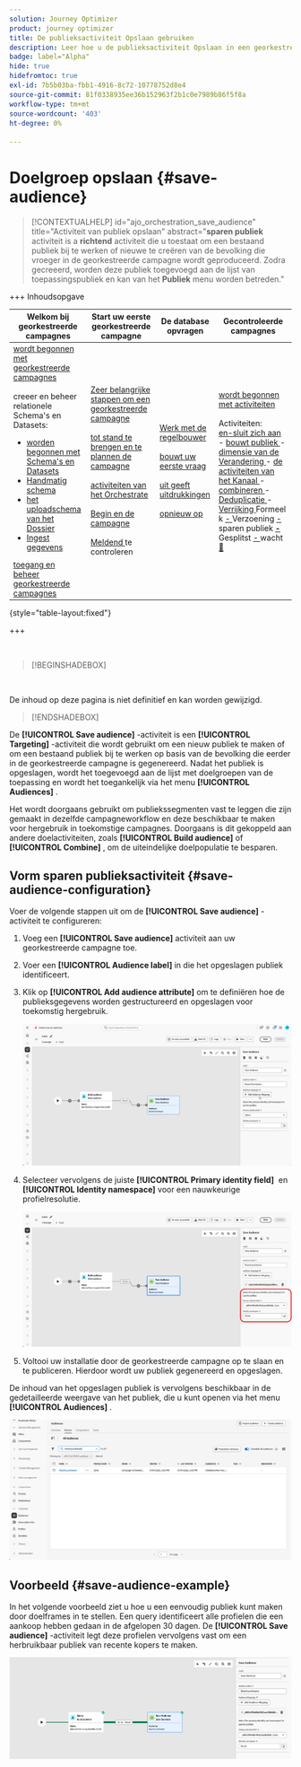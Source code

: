 ```yaml
---
solution: Journey Optimizer
product: journey optimizer
title: De publieksactiviteit Opslaan gebruiken
description: Leer hoe u de publieksactiviteit Opslaan in een georkestreerde campagne gebruikt
badge: label="Alpha"
hide: true
hidefromtoc: true
exl-id: 7b5b03ba-fbb1-4916-8c72-10778752d8e4
source-git-commit: 81f0338935ee36b152963f2b1c0e7989b86f5f8a
workflow-type: tm+mt
source-wordcount: '403'
ht-degree: 0%

---
```


# Doelgroep opslaan {#save-audience}

>[!CONTEXTUALHELP]
>id="ajo_orchestration_save_audience"
>title="Activiteit van publiek opslaan"
>abstract="**sparen publiek** activiteit is a **richtend** activiteit die u toestaat om een bestaand publiek bij te werken of nieuwe te creëren van de bevolking die vroeger in de georkestreerde campagne wordt geproduceerd. Zodra gecreeerd, worden deze publiek toegevoegd aan de lijst van toepassingspubliek en kan van het **Publiek** menu worden betreden."


+++ Inhoudsopgave

| Welkom bij georkestreerde campagnes | Start uw eerste georkestreerde campagne | De database opvragen | Gecontroleerde campagnes |
|---|---|---|---|
| [ wordt begonnen met georkestreerde campagnes ](../gs-orchestrated-campaigns.md)<br/><br/> creeer en beheer relationele Schema&#39;s en Datasets:</br> <ul><li>[ worden begonnen met Schema&#39;s en Datasets ](../gs-schemas.md)</li><li>[ Handmatig schema ](../manual-schema.md)</li><li>[ het uploadschema van het Dossier ](../file-upload-schema.md)</li><li>[ Ingest gegevens ](../ingest-data.md)</li></ul>[ toegang en beheer georkestreerde campagnes ](../access-manage-orchestrated-campaigns.md) | [ Zeer belangrijke stappen om een georkestreerde campagne ](../gs-campaign-creation.md)<br/><br/>[ tot stand te brengen en te plannen de campagne ](../create-orchestrated-campaign.md)<br/><br/>[ activiteiten van het Orchestrate ](../orchestrate-activities.md)<br/><br/>[ Begin en de campagne ](../start-monitor-campaigns.md)<br/><br/>[ Meldend ](../reporting-campaigns.md) te controleren | [ Werk met de regelbouwer ](../orchestrated-rule-builder.md)<br/><br/>[ bouwt uw eerste vraag ](../build-query.md)<br/><br/>[ uit geeft uitdrukkingen ](../edit-expressions.md)<br/><br/>[ opnieuw op ](../retarget.md) | [ wordt begonnen met activiteiten ](about-activities.md)<br/><br/> Activiteiten:<br/>[ en-sluit zich aan ](and-join.md) - [ bouwt publiek ](build-audience.md) - [ dimensie van de Verandering ](change-dimension.md) - [ de activiteiten van het Kanaal ](channels.md) - [ combineren ](combine.md) - [ Deduplicatie ](deduplication.md) - [ Verrijking ](enrichment.md) Formeel k [ - ](fork.md) Verzoening [ - ](reconciliation.md) sparen publiek <b>[ - ](save-audience.md)</b> Gesplitst [ - ](split.md) wacht [&#128279;](wait.md) |

{style="table-layout:fixed"}

+++

<br/>

>[!BEGINSHADEBOX]

</br>

De inhoud op deze pagina is niet definitief en kan worden gewijzigd.

>[!ENDSHADEBOX]

De **[!UICONTROL Save audience]** -activiteit is een **[!UICONTROL Targeting]** -activiteit die wordt gebruikt om een nieuw publiek te maken of om een bestaand publiek bij te werken op basis van de bevolking die eerder in de georkestreerde campagne is gegenereerd. Nadat het publiek is opgeslagen, wordt het toegevoegd aan de lijst met doelgroepen van de toepassing en wordt het toegankelijk via het menu **[!UICONTROL Audiences]** .

Het wordt doorgaans gebruikt om publiekssegmenten vast te leggen die zijn gemaakt in dezelfde campagneworkflow en deze beschikbaar te maken voor hergebruik in toekomstige campagnes. Doorgaans is dit gekoppeld aan andere doelactiviteiten, zoals **[!UICONTROL Build audience]** of **[!UICONTROL Combine]** , om de uiteindelijke doelpopulatie te besparen.

## Vorm sparen publieksactiviteit {#save-audience-configuration}

Voer de volgende stappen uit om de **[!UICONTROL Save audience]** -activiteit te configureren:

1. Voeg een **[!UICONTROL Save audience]** activiteit aan uw georkestreerde campagne toe.

1. Voer een **[!UICONTROL Audience label]** in die het opgeslagen publiek identificeert.

1. Klik op **[!UICONTROL Add audience attribute]** om te definiëren hoe de publieksgegevens worden gestructureerd en opgeslagen voor toekomstig hergebruik.

   ![](../assets/save-audience-1.png)

1. Selecteer vervolgens de juiste **[!UICONTROL Primary identity field]** &#x200B; en **[!UICONTROL Identity namespace]** voor een nauwkeurige profielresolutie.

   ![](../assets/save-audience-2.png)

1. Voltooi uw installatie door de georkestreerde campagne op te slaan en te publiceren. Hierdoor wordt uw publiek gegenereerd en opgeslagen.

De inhoud van het opgeslagen publiek is vervolgens beschikbaar in de gedetailleerde weergave van het publiek, die u kunt openen via het menu **[!UICONTROL Audiences]** .

![](../assets/save-audience-3.png)

## Voorbeeld {#save-audience-example}

In het volgende voorbeeld ziet u hoe u een eenvoudig publiek kunt maken door doelframes in te stellen. Een query identificeert alle profielen die een aankoop hebben gedaan in de afgelopen 30 dagen. De **[!UICONTROL Save audience]** -activiteit legt deze profielen vervolgens vast om een herbruikbaar publiek van recente kopers te maken.

![](../assets/save-audience-4.png)
